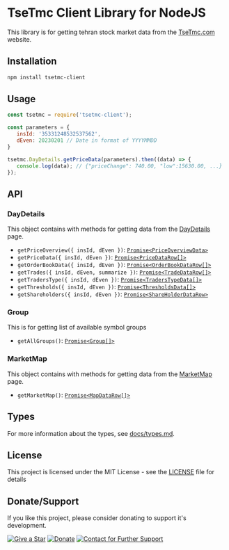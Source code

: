 # TseTmc Client Library for NodeJS

This library is for getting tehran stock market data from the [TseTmc.com] website.

## Installation

```bash
npm install tsetmc-client

```

## Usage

```javascript
const tsetmc = require('tsetmc-client');

const parameters = {
   insId: '35331248532537562',
   dEven: 20230201 // Date in format of YYYYMMDD
}

tsetmc.DayDetails.getPriceData(parameters).then((data) => {
   console.log(data); // {"priceChange": 740.00, "low":15630.00, ...}
});
```

## API

### DayDetails

This object contains with methods for getting data from
the [DayDetails](http://www.tsetmc.com/Loader.aspx?ParTree=151311&i=35331248532537562#) page.

* `getPriceOverview({ insId, dEven })`: [`Promise<PriceOverviewData>`](docs/types.md#PriceOverviewData)
* `getPriceData({ insId, dEven })`: [`Promise<PriceDataRow[]>`](docs/types.md#PriceDataRow)
* `getOrderBookData({ insId, dEven })`: [`Promise<OrderBookDataRow[]>`](docs/types.md#OrderBookDataRow)
* `getTrades({ insId, dEven, summarize })`: [`Promise<TradeDataRow[]>`](docs/types.md#TradeDataRow)
* `getTradersType({ insId, dEven })`: [`Promise<TradersTypeData[]>`](docs/types.md#TradersTypeData)
* `getThresholds({ insId, dEven })`: [`Promise<ThresholdsData[]>`](docs/types.md#ThresholdsData)
* `getShareholders({ insId, dEven })`: [`Promise<ShareHolderDataRow>`](docs/types.md#ShareHolderDataRow)

### Group

This is for getting list of available symbol groups

* `getAllGroups()`: [`Promise<Group[]>`](docs/types.md#Group)

### MarketMap

This object contains with methods for getting data from the [MarketMap](http://main.tsetmc.com/marketmap) page.

* `getMarketMap()`: [`Promise<MapDataRow[]>`](docs/types.md#MapDataRow)

## Types

For more information about the types, see [docs/types.md](docs/types.md).

## License

This project is licensed under the MIT License - see the [LICENSE](LICENSE) file for details

[TseTmc.com]: http://www.tsetmc.com

## Donate/Support

If you like this project, please consider donating to support it's development.

[![Give a Star](https://img.shields.io/github/stars/shahradelahi/tsetmc-client.svg?style=social&label=Star)](https://github.com/shahradelahi/tsetmc-client)
[![Donate](https://img.shields.io/badge/Donate-PayPal-green.svg)](https://www.paypal.me/shahradelahi)
[![Contact for Further Support](https://img.shields.io/badge/Contact%20for%20Further%20Support-Telegram-blue.svg)](https://t.me/shahradelahi)


